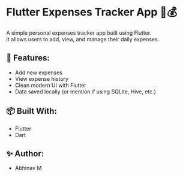 # Flutter Expenses Tracker App 📱💰

A simple personal expenses tracker app built using Flutter.  
It allows users to add, view, and manage their daily expenses.

## 📌 Features:
- Add new expenses
- View expense history
- Clean modern UI with Flutter
- Data saved locally (or mention if using SQLite, Hive, etc.)

## 📦 Built With:
- Flutter
- Dart

## ✨ Author:
- Abhinav M 


